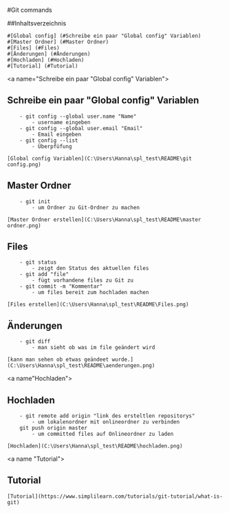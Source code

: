#Git commands

##Inhaltsverzeichnis

	#[Global config] (#Schreibe ein paar "Global config" Variablen)
	#[Master Ordner] (#Master Ordner)
	#[Files] (#Files)
	#[Änderungen] (#Änderungen)
	#[Hochladen] (#Hochladen)
	#[Tutorial] (#Tutorial)



<a name="Schreibe ein paar "Global config" Variablen"></a>
## Schreibe ein paar "Global config" Variablen
```
	- git config --global user.name "Name"
		- username eingeben
	- git config --global user.email "Email"
		- Email eingeben
	- git config --list 
		- Überpfüfung
```
	[Global config Variablen](C:\Users\Hanna\spl_test\README\git config.png)

<a name="Master Ordner"></a>
## Master Ordner
```
	- git init
		- um Ordner zu Git-Ordner zu machen
```	
	[Master Ordner erstellen](C:\Users\Hanna\spl_test\README\master ordner.png)

<a name="Files"></a>
## Files
```
	- git status
		- zeigt den Status des aktuellen files
	- git add "file"
		- fügt vorhandene files zu Git zu
	- git commit -m "Kommentar"
		- um files bereit zum hochladen machen
```
	[Files erstellen](C:\Users\Hanna\spl_test\README\Files.png)

<a name="Änderungen"></a>
## Änderungen
```
	- git diff
		- man sieht ob was im file geändert wird
```
	[kann man sehen ob etwas geändeet wurde.](C:\Users\Hanna\spl_test\README\aenderungen.png)

<a name"Hochladen"></a>
## Hochladen
```
	- git remote add origin "link des ersteltlen repositorys"
		- um lokalenordner mit onlineordner zu verbinden
	git push origin master
		- um committed files auf Onlineordner zu laden
```
	[Hochladen](C:\Users\Hanna\spl_test\README\hochladen.png)
<a name "Tutorial"></a>
## Tutorial

	[Tutorial](https://www.simplilearn.com/tutorials/git-tutorial/what-is-git)